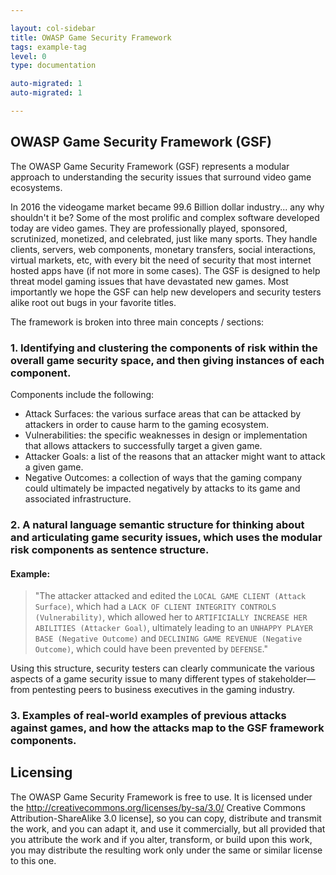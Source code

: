 ```yaml
---

layout: col-sidebar
title: OWASP Game Security Framework
tags: example-tag
level: 0
type: documentation

auto-migrated: 1
auto-migrated: 1

---
```



<!-- Standard Chapter Page Template
This is an example of a Project or Chapter page.
Please change these items to indicate the actual information you wish to present. In addition to this information, the 'front-matter' above the text should be modified to reflect your actual information.  An explanation of each of the front-matter items is below:

{front matter for this file}

```
- layout: This is the layout used by project and chapter pages.  You should leave this value as col-sidebar
- title: This is the title of your project or chapter page, usually the name.  For example, OWASP Zed Attack Proxy or OWASP Baltimore
- tags: This is a space-delimited list of tags you associate with your project or chapter.  If you are using tabs, at least one of these tags should be unique in order to be used in the tabs files (an example tab is included in this repo) 
- region: This is the region you are in according to our data
```

{copy for this file (index.md)}
Replace the text above the commented area with your information in the format below:
```
## Welcome
Include some information here about your chapter

## Participation
The Open Web Application Security Project (OWASP) is a nonprofit foundation that works to improve the security of software. All of our projects ,tools, documents, forums, and chapters are free and open to anyone interested in improving application security. 

Chapters are led by local leaders in accordance with the [Chapter Leader Handbook](/www-policy/rules-of-procedure/chapter-handbook). Financial contributions should only be made online using the authorized online donation button. To be a SPEAKER at ANY OWASP Chapter in the world simply review the [speaker agreement](/www-policy/speaker-agreement) and then contact the local chapter leader with details of what OWASP Project, independent research, or related software security topic you would like to present.

Everyone is welcome and encouraged to participate in our [Projects](/projects), [Local Chapters](/chapters), [Events](/events), [Online Groups](https://groups.google.com/a/owasp.com/){:target='_blank'}, and [Community Slack Channel](https://owasp.slack.com/){:target='_blank'}. We especially encourage diversity in all our initiatives. OWASP is a fantastic place to learn about application security, to network, and even to build your reputation as an expert. We also encourage you to be [become a member](/membership) or consider a [donation](/donate) to support our ongoing work.

## Local News
- Meeting Location
- Everyone is welcome to join us at our chapter meetings.

```
{info.md}

This separate file is where you should place links to your Google Group and Meetup page. It will be automatically rendered in the column sidebar.

{leaders.md}

Another separate file that should simply include each leaders name with mailto link as a list. It will also be automatically rendered in the column sidebar.

-->


## OWASP Game Security Framework (GSF)

The OWASP Game Security Framework (GSF) represents a modular approach to understanding the security issues that surround video game ecosystems.

In 2016 the videogame market became 99.6 Billion dollar industry... any why shouldn't it be? Some of the most prolific and complex software developed today are video games. They are professionally played, sponsored, scrutinized, monetized, and celebrated, just like many sports. They handle clients, servers, web components, monetary transfers, social interactions, virtual markets, etc, with every bit the need of security that most internet hosted apps have (if not more in some cases). The GSF is designed to help threat model gaming issues that have devastated new games. Most importantly we hope the GSF can help new developers and security testers alike root out bugs in your favorite titles.

The framework is broken into three main concepts / sections:

### 1. Identifying and clustering the components of risk within the overall game security space, and then giving instances of each component.

Components include the following:

- Attack Surfaces: the various surface areas that can be attacked by attackers in order to cause harm to the gaming ecosystem.
- Vulnerabilities: the specific weaknesses in design or implementation that allows attackers to successfully target a given game.
- Attacker Goals: a list of the reasons that an attacker might want to attack a given game.
- Negative Outcomes: a collection of ways that the gaming company could ultimately be impacted negatively by attacks to its game and associated infrastructure.

### 2. A natural language semantic structure for thinking about and articulating game security issues, which uses the modular risk components as sentence structure.

#### Example:

> "The attacker attacked and edited the `LOCAL GAME CLIENT (Attack Surface)`, which had a `LACK OF CLIENT INTEGRITY CONTROLS (Vulnerability)`, which allowed her to `ARTIFICIALLY INCREASE HER ABILITIES (Attacker Goal)`, ultimately leading to an `UNHAPPY PLAYER BASE (Negative Outcome)` and `DECLINING GAME REVENUE (Negative Outcome)`, which could have been prevented by `DEFENSE`."

Using this structure, security testers can clearly communicate the various aspects of a game security issue to many different types of stakeholder—from pentesting peers to business executives in the gaming industry.

### 3. Examples of real-world examples of previous attacks against games, and how the attacks map to the GSF framework components.

## Licensing
The OWASP Game Security Framework is free to use. It is licensed under the http://creativecommons.org/licenses/by-sa/3.0/ Creative Commons Attribution-ShareAlike 3.0 license], so you can copy, distribute and transmit the work, and you can adapt it, and use it commercially, but all provided that you attribute the work and if you alter, transform, or build upon this work, you may distribute the resulting work only under the same or similar license to this one.